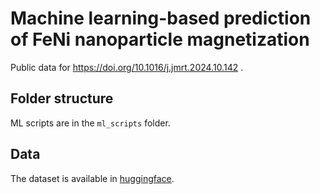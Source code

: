 # Machine learning-based prediction of FeNi nanoparticle magnetization

Public data for https://doi.org/10.1016/j.jmrt.2024.10.142 .

## Folder structure

ML scripts are in the `ml_scripts` folder.

## Data

The dataset is available in [huggingface](https://huggingface.co/datasets/Ailurion/feni-nanoparticles).

